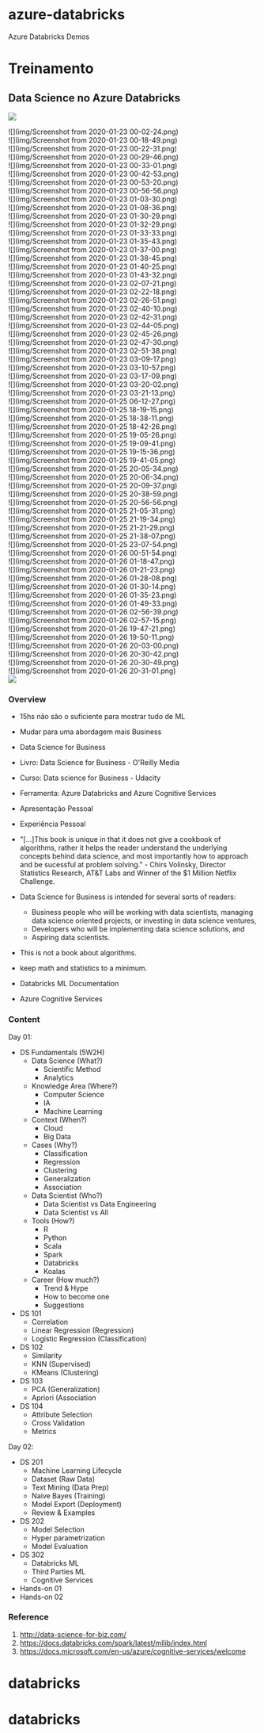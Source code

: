 # azure-databricks
Azure Databricks Demos 

# Treinamento
## Data Science no Azure Databricks

 ![](img/Screenshot%20from%202020-01-22%2023-56-36.png)
 
 ![](img/Screenshot from 2020-01-23 00-02-24.png)	 
 ![](img/Screenshot from 2020-01-23 00-18-49.png)	 
 ![](img/Screenshot from 2020-01-23 00-22-31.png)	 
 ![](img/Screenshot from 2020-01-23 00-29-46.png)	 
 ![](img/Screenshot from 2020-01-23 00-33-01.png)	 
 ![](img/Screenshot from 2020-01-23 00-42-53.png)	 
 ![](img/Screenshot from 2020-01-23 00-53-20.png)	 
 ![](img/Screenshot from 2020-01-23 00-56-56.png)	 
 ![](img/Screenshot from 2020-01-23 01-03-30.png)	 
 ![](img/Screenshot from 2020-01-23 01-08-36.png)	 
 ![](img/Screenshot from 2020-01-23 01-30-29.png)	 
 ![](img/Screenshot from 2020-01-23 01-32-29.png)	 
 ![](img/Screenshot from 2020-01-23 01-33-33.png)	 
 ![](img/Screenshot from 2020-01-23 01-35-43.png)	 
 ![](img/Screenshot from 2020-01-23 01-37-00.png)	 
 ![](img/Screenshot from 2020-01-23 01-38-45.png)	 
 ![](img/Screenshot from 2020-01-23 01-40-25.png)	 
 ![](img/Screenshot from 2020-01-23 01-43-32.png)	 
 ![](img/Screenshot from 2020-01-23 02-07-21.png)	 
 ![](img/Screenshot from 2020-01-23 02-22-18.png)	 
 ![](img/Screenshot from 2020-01-23 02-26-51.png)	 
 ![](img/Screenshot from 2020-01-23 02-40-10.png)	 
 ![](img/Screenshot from 2020-01-23 02-42-31.png)	 
 ![](img/Screenshot from 2020-01-23 02-44-05.png)	 
 ![](img/Screenshot from 2020-01-23 02-45-26.png)	 
 ![](img/Screenshot from 2020-01-23 02-47-30.png)	 
 ![](img/Screenshot from 2020-01-23 02-51-38.png)	 
 ![](img/Screenshot from 2020-01-23 03-09-17.png)	 
 ![](img/Screenshot from 2020-01-23 03-10-57.png)	 
 ![](img/Screenshot from 2020-01-23 03-17-09.png)	 
 ![](img/Screenshot from 2020-01-23 03-20-02.png)	 
 ![](img/Screenshot from 2020-01-23 03-21-13.png)	 
 ![](img/Screenshot from 2020-01-25 06-12-27.png)	 
 ![](img/Screenshot from 2020-01-25 18-19-15.png)	 
 ![](img/Screenshot from 2020-01-25 18-38-11.png)	 
 ![](img/Screenshot from 2020-01-25 18-42-26.png)	 
 ![](img/Screenshot from 2020-01-25 19-05-26.png)	 
 ![](img/Screenshot from 2020-01-25 19-09-41.png)	 
 ![](img/Screenshot from 2020-01-25 19-15-36.png)	 
 ![](img/Screenshot from 2020-01-25 19-41-05.png)	 
 ![](img/Screenshot from 2020-01-25 20-05-34.png)	 
 ![](img/Screenshot from 2020-01-25 20-06-34.png)	 
 ![](img/Screenshot from 2020-01-25 20-09-37.png)	 
 ![](img/Screenshot from 2020-01-25 20-38-59.png)	 
 ![](img/Screenshot from 2020-01-25 20-56-56.png)	 
 ![](img/Screenshot from 2020-01-25 21-05-31.png)	 
 ![](img/Screenshot from 2020-01-25 21-19-34.png)	 
 ![](img/Screenshot from 2020-01-25 21-21-29.png)	 
 ![](img/Screenshot from 2020-01-25 21-38-07.png)	 
 ![](img/Screenshot from 2020-01-25 23-07-54.png)	 
 ![](img/Screenshot from 2020-01-26 00-51-54.png)	 
 ![](img/Screenshot from 2020-01-26 01-18-47.png)	 
 ![](img/Screenshot from 2020-01-26 01-21-23.png)	 
 ![](img/Screenshot from 2020-01-26 01-28-08.png)	 
 ![](img/Screenshot from 2020-01-26 01-30-14.png)	 
 ![](img/Screenshot from 2020-01-26 01-35-23.png)	 
 ![](img/Screenshot from 2020-01-26 01-49-33.png)	 
 ![](img/Screenshot from 2020-01-26 02-56-39.png)	 
 ![](img/Screenshot from 2020-01-26 02-57-15.png)	 
 ![](img/Screenshot from 2020-01-26 19-47-21.png)	 
 ![](img/Screenshot from 2020-01-26 19-50-11.png)	 
 ![](img/Screenshot from 2020-01-26 20-03-00.png)	 
 ![](img/Screenshot from 2020-01-26 20-30-42.png)	 
 ![](img/Screenshot from 2020-01-26 20-30-49.png)	 
 ![](img/Screenshot from 2020-01-26 20-31-01.png)	 
 ![](img/ml_map.png)
### Overview

- 15hs não são o suficiente para mostrar tudo de ML
- Mudar para uma abordagem mais Business
- Data Science for Business
- Livro: Data Science for Business - O'Reilly Media
- Curso: Data science for Business - Udacity
- Ferramenta: Azure Databricks and Azure Cognitive Services
- Apresentação Pessoal
- Experiência Pessoal
- "[...]This book is unique in that it does not give a cookbook of algorithms, rather it helps the reader understand the underlying concepts behind data science, and most importantly how to approach and be sucessful at problem solving." - Chirs Volinsky, Director Statistics Research, AT&T Labs and Winner of the $1 Million Netflix Challenge.
- Data Science for Business is intended for several sorts of readers:
  - Business people who will be working with data scientists, managing data science oriented projects, or investing in data science ventures,
  - Developers who will be implementing data science solutions, and
  - Aspiring data scientists.
- This is not a book about algorithms.
- keep math and statistics to a minimum.

- Databricks ML Documentation
- Azure Cognitive Services

### Content

Day 01:

- DS Fundamentals (5W2H)
  - Data Science (What?)
    - Scientific Method
    - Analytics
  - Knowledge Area (Where?)
    - Computer Science
    - IA
    - Machine Learning
  - Context (When?)
    - Cloud
    - Big Data
  - Cases (Why?)
    - Classification
    - Regression
    - Clustering
    - Generalization
    - Association
  - Data Scientist (Who?)
    - Data Scientist vs Data Engineering
    - Data Scientist vs All
  - Tools (How?)
    - R
    - Python
    - Scala
    - Spark
    - Databricks
    - Koalas
  - Career (How much?)
    - Trend & Hype
    - How to become one
    - Suggestions
- DS 101
  - Correlation
  - Linear Regression (Regression)
  - Logistic Regression (Classification)
- DS 102
  - Similarity
  - KNN (Supervised)
  - KMeans (Clustering)
- DS 103
  - PCA (Generalization)
  - Apriori (Association
- DS 104
  - Attribute Selection
  - Cross Validation
  - Metrics

Day 02:

- DS 201
  - Machine Learning Lifecycle
  - Dataset (Raw Data)
  - Text Mining (Data Prep)
  - Naive Bayes (Training)
  - Model Export (Deployment)
  - Review & Examples
- DS 202
  - Model Selection
  - Hyper parametrization
  - Model Evaluation
- DS 302
  - Databricks ML
  - Third Parties ML
  - Cognitive Services
- Hands-on 01
- Hands-on 02


### Reference

1. http://data-science-for-biz.com/
1. https://docs.databricks.com/spark/latest/mllib/index.html
1. https://docs.microsoft.com/en-us/azure/cognitive-services/welcome
# databricks
# databricks
